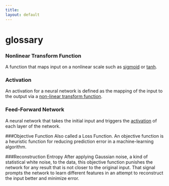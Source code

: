 ```yaml
---
title: 
layout: default
---
```




glossary
=============================

### <a name="nonlineartransformfunction">Nonlinear Transform Function</a>  
A function that maps input on a nonlinear scale such as [sigmoid](http://en.wikipedia.org/wiki/Sigmoid_function) or [tanh](http://en.wikipedia.org/wiki/Hyperbolic_function).

### <a name="activation">Activation</a> 
An activation for a neural network is defined as the mapping of the input to the output via a [non-linear transform function](#nonlineartransformfunction).

### <a name="feedforwardneuralnetwork">Feed-Forward Network</a>
A neural network that takes the initial input and triggers the [activation](#activation) of each layer of the network.

###<a name="objectivefunction">Objective Function</a> 
Also called a Loss Function. An objective function is a heuristic function for reducing prediction error in a machine-learning algorithm.

###<a name="reconstructionentropy">Reconstruction Entropy</a> 
After applying Gaussian noise, a kind of statistical white noise, to the data, this objective function punishes the network for any result that is not closer to the original input. That signal prompts the network to learn different features in an attempt to reconstruct the input better and minimize error. 
